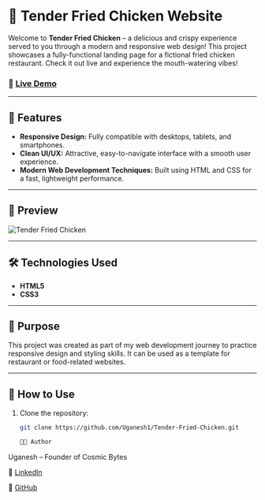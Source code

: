 # 🍗 Tender Fried Chicken Website

Welcome to **Tender Fried Chicken** – a delicious and crispy experience served to you through a modern and responsive web design! This project showcases a fully-functional landing page for a fictional fried chicken restaurant. Check it out live and experience the mouth-watering vibes!

### 🔗 [Live Demo](https://uganesh1.github.io/Tender-Fried-Chicken/)

---

## 🚀 Features

- **Responsive Design:** Fully compatible with desktops, tablets, and smartphones.
- **Clean UI/UX:** Attractive, easy-to-navigate interface with a smooth user experience.
- **Modern Web Development Techniques:** Built using HTML and CSS for a fast, lightweight performance.

---

## 📸 Preview

![Tender Fried Chicken](https://github.com/YOUR_USERNAME/YOUR_REPOSITORY_NAME/blob/main/Preview/Screenshot%202024-09-22%20204853.png)

---

## 🛠️ Technologies Used

- **HTML5**
- **CSS3**

---

## 🎯 Purpose

This project was created as part of my web development journey to practice responsive design and styling skills. It can be used as a template for restaurant or food-related websites.

---

## 📂 How to Use

1. Clone the repository:
   ```bash
   git clone https://github.com/Uganesh1/Tender-Fried-Chicken.git

   👨‍💻 Author
Uganesh – Founder of Cosmic Bytes

🔗 [LinkedIn](https://www.linkedin.com/in/uganesh-developer/)

🔗 [GitHub](https://github.com/Uganesh1)
